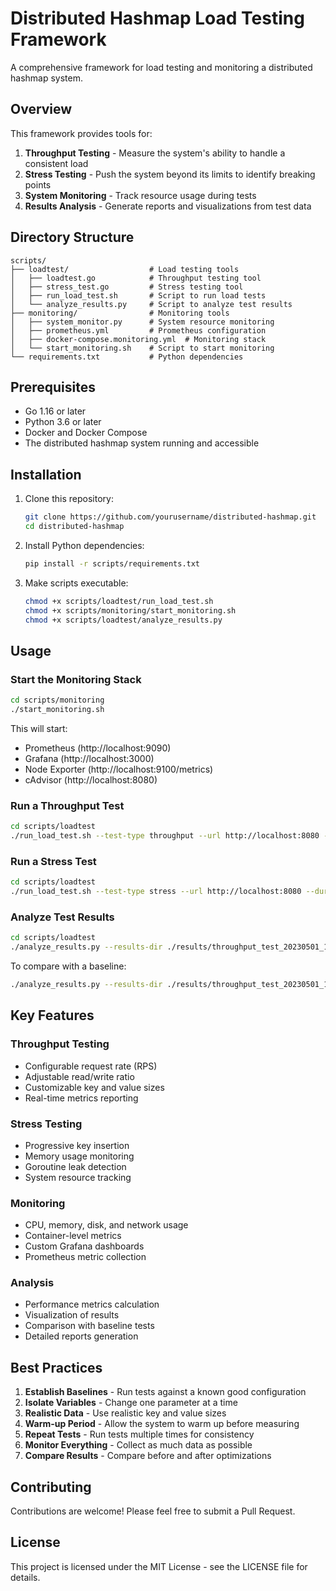 # Distributed Hashmap Load Testing Framework

A comprehensive framework for load testing and monitoring a distributed hashmap system.

## Overview

This framework provides tools for:

1. **Throughput Testing** - Measure the system's ability to handle a consistent load
2. **Stress Testing** - Push the system beyond its limits to identify breaking points
3. **System Monitoring** - Track resource usage during tests
4. **Results Analysis** - Generate reports and visualizations from test data

## Directory Structure

```
scripts/
├── loadtest/                  # Load testing tools
│   ├── loadtest.go            # Throughput testing tool
│   ├── stress_test.go         # Stress testing tool
│   ├── run_load_test.sh       # Script to run load tests
│   └── analyze_results.py     # Script to analyze test results
├── monitoring/                # Monitoring tools
│   ├── system_monitor.py      # System resource monitoring
│   ├── prometheus.yml         # Prometheus configuration
│   ├── docker-compose.monitoring.yml  # Monitoring stack
│   └── start_monitoring.sh    # Script to start monitoring
└── requirements.txt           # Python dependencies
```

## Prerequisites

- Go 1.16 or later
- Python 3.6 or later
- Docker and Docker Compose
- The distributed hashmap system running and accessible

## Installation

1. Clone this repository:
   ```bash
   git clone https://github.com/yourusername/distributed-hashmap.git
   cd distributed-hashmap
   ```

2. Install Python dependencies:
   ```bash
   pip install -r scripts/requirements.txt
   ```

3. Make scripts executable:
   ```bash
   chmod +x scripts/loadtest/run_load_test.sh
   chmod +x scripts/monitoring/start_monitoring.sh
   chmod +x scripts/loadtest/analyze_results.py
   ```

## Usage

### Start the Monitoring Stack

```bash
cd scripts/monitoring
./start_monitoring.sh
```

This will start:
- Prometheus (http://localhost:9090)
- Grafana (http://localhost:3000)
- Node Exporter (http://localhost:9100/metrics)
- cAdvisor (http://localhost:8080)

### Run a Throughput Test

```bash
cd scripts/loadtest
./run_load_test.sh --test-type throughput --url http://localhost:8080 --duration 300 --threads 20 --rps 5000
```

### Run a Stress Test

```bash
cd scripts/loadtest
./run_load_test.sh --test-type stress --url http://localhost:8080 --duration 600 --threads 50 --max-keys 500000
```

### Analyze Test Results

```bash
cd scripts/loadtest
./analyze_results.py --results-dir ./results/throughput_test_20230501_120000
```

To compare with a baseline:

```bash
./analyze_results.py --results-dir ./results/throughput_test_20230501_120000 --compare-with ./results/throughput_test_20230430_120000
```

## Key Features

### Throughput Testing

- Configurable request rate (RPS)
- Adjustable read/write ratio
- Customizable key and value sizes
- Real-time metrics reporting

### Stress Testing

- Progressive key insertion
- Memory usage monitoring
- Goroutine leak detection
- System resource tracking

### Monitoring

- CPU, memory, disk, and network usage
- Container-level metrics
- Custom Grafana dashboards
- Prometheus metric collection

### Analysis

- Performance metrics calculation
- Visualization of results
- Comparison with baseline tests
- Detailed reports generation

## Best Practices

1. **Establish Baselines** - Run tests against a known good configuration
2. **Isolate Variables** - Change one parameter at a time
3. **Realistic Data** - Use realistic key and value sizes
4. **Warm-up Period** - Allow the system to warm up before measuring
5. **Repeat Tests** - Run tests multiple times for consistency
6. **Monitor Everything** - Collect as much data as possible
7. **Compare Results** - Compare before and after optimizations

## Contributing

Contributions are welcome! Please feel free to submit a Pull Request.

## License

This project is licensed under the MIT License - see the LICENSE file for details.